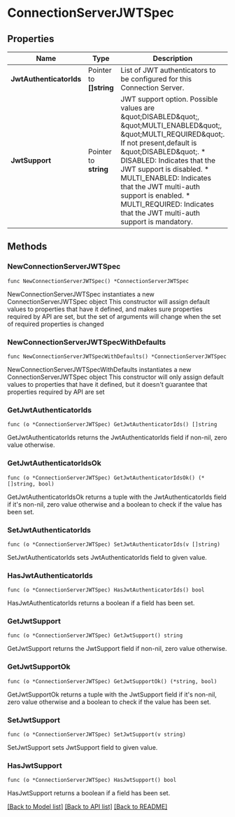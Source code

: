 # ConnectionServerJWTSpec

## Properties

Name | Type | Description | Notes
------------ | ------------- | ------------- | -------------
**JwtAuthenticatorIds** | Pointer to **[]string** | List of JWT authenticators to be configured for this Connection Server. | [optional] 
**JwtSupport** | Pointer to **string** | JWT support option. Possible values are \&quot;DISABLED\&quot;, \&quot;MULTI_ENABLED\&quot;, \&quot;MULTI_REQUIRED\&quot;. If not present,default is \&quot;DISABLED\&quot;. * DISABLED: Indicates that the JWT support is disabled. * MULTI_ENABLED: Indicates that the JWT multi-auth support is enabled. * MULTI_REQUIRED: Indicates that the JWT multi-auth support is mandatory. | [optional] 

## Methods

### NewConnectionServerJWTSpec

`func NewConnectionServerJWTSpec() *ConnectionServerJWTSpec`

NewConnectionServerJWTSpec instantiates a new ConnectionServerJWTSpec object
This constructor will assign default values to properties that have it defined,
and makes sure properties required by API are set, but the set of arguments
will change when the set of required properties is changed

### NewConnectionServerJWTSpecWithDefaults

`func NewConnectionServerJWTSpecWithDefaults() *ConnectionServerJWTSpec`

NewConnectionServerJWTSpecWithDefaults instantiates a new ConnectionServerJWTSpec object
This constructor will only assign default values to properties that have it defined,
but it doesn't guarantee that properties required by API are set

### GetJwtAuthenticatorIds

`func (o *ConnectionServerJWTSpec) GetJwtAuthenticatorIds() []string`

GetJwtAuthenticatorIds returns the JwtAuthenticatorIds field if non-nil, zero value otherwise.

### GetJwtAuthenticatorIdsOk

`func (o *ConnectionServerJWTSpec) GetJwtAuthenticatorIdsOk() (*[]string, bool)`

GetJwtAuthenticatorIdsOk returns a tuple with the JwtAuthenticatorIds field if it's non-nil, zero value otherwise
and a boolean to check if the value has been set.

### SetJwtAuthenticatorIds

`func (o *ConnectionServerJWTSpec) SetJwtAuthenticatorIds(v []string)`

SetJwtAuthenticatorIds sets JwtAuthenticatorIds field to given value.

### HasJwtAuthenticatorIds

`func (o *ConnectionServerJWTSpec) HasJwtAuthenticatorIds() bool`

HasJwtAuthenticatorIds returns a boolean if a field has been set.

### GetJwtSupport

`func (o *ConnectionServerJWTSpec) GetJwtSupport() string`

GetJwtSupport returns the JwtSupport field if non-nil, zero value otherwise.

### GetJwtSupportOk

`func (o *ConnectionServerJWTSpec) GetJwtSupportOk() (*string, bool)`

GetJwtSupportOk returns a tuple with the JwtSupport field if it's non-nil, zero value otherwise
and a boolean to check if the value has been set.

### SetJwtSupport

`func (o *ConnectionServerJWTSpec) SetJwtSupport(v string)`

SetJwtSupport sets JwtSupport field to given value.

### HasJwtSupport

`func (o *ConnectionServerJWTSpec) HasJwtSupport() bool`

HasJwtSupport returns a boolean if a field has been set.


[[Back to Model list]](../README.md#documentation-for-models) [[Back to API list]](../README.md#documentation-for-api-endpoints) [[Back to README]](../README.md)


